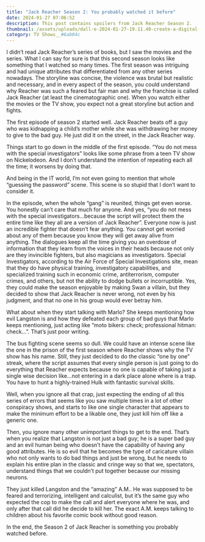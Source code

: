 ```yaml
---
title: "Jack Reacher Season 2: You probably watched it before"
date: 2024-01-27 07:06:52
description: This post contains spoilers from Jack Reacher Season 2.
thumbnail: /assets/uploads/dall·e-2024-01-27-19.11.40-create-a-digital-art-piece-representing-a-tv-screen-showing-the-second-season-of-the-jack-reacher-tv-show-with-negative-reviews.-the-screen-should-be-2-1-.png
category: TV Shows__#6ab04c
---
```

I didn’t read Jack Reacher’s series of books, but I saw the movies and the series. What I can say for sure is that this second season looks like something that I watched so many times. The first season was intriguing and had unique attributes that differentiated from any other series nowadays. The storyline was concise, the violence was brutal but realistic and necessary, and in every aspect of the season, you could understand why Reacher was such a feared but fair man and why the franchise is called Jack Reacher (at least the cinematographic one). When you watch either the movies or the TV show, you expect not a great storyline but action and fights.

The first episode of season 2 started well. Jack Reacher beats off a guy who was kidnapping a child’s mother while she was withdrawing her money to give to the bad guy. He just did it on the street, in the Jack Reacher way.

Things start to go down in the middle of the first episode. “You do not mess with the special investigators” looks like some phrase from a teen TV show on Nickelodeon. And I don’t understand the intention of repeating each all the time; it worsens by doing that.

And being in the IT world, I’m not even going to mention that whole “guessing the password” scene. This scene is so stupid that I don’t want to consider it.

In the episode, when the whole “gang” is reunited, things get even worse. You honestly can’t care that much for anyone. And yes, “you do not mess with the special investigators…because the script will protect them the entire time like they all are a version of Jack Reacher”. Everyone now is just an incredible fighter that doesn’t fear anything. You cannot get worried about any of them because you know they will get away alive from anything. The dialogues keep all the time giving you an overdose of information that they learn from the voices in their heads because not only are they invincible fighters, but also magicians as investigators. Special Investigators, according to the Air Force of Special Investigations site, mean that they do have physical training, investigatory capabilities, and specialized training such in economic crime, antiterrorism, computer crimes, and others, but not the ability to dodge bullets or incorruptible. Yes, they could make the season enjoyable by making Swan a villain, but they decided to show that Jack Reacher is never wrong, not even by his judgment, and that no one in his group would ever betray him.

<!-- ADS -->

What about when they start talking with Marlo? She keeps mentioning how evil Langston is and how they defeated each group of bad guys that Marlo keeps mentioning, just acting like “moto bikers: check; professional hitman: check…”. That’s just poor writing.

The bus fighting scene seems so dull. We could have an intense scene like the one in the prison of the first season where Reacher shows why the TV show has his name. Still, they just decided to do the classic “one by one” streak, where the script assumes that every single person is just going to do everything that Reacher expects because no one is capable of taking just a single wise decision like…not entering in a dark place alone where is a trap. You have to hunt a highly-trained Hulk with fantastic survival skills.

Well, when you ignore all that crap, just expecting the ending of all this series of errors that seems like you saw multiple times in a lot of other conspiracy shows, and starts to like one single character that appears to make the minimum effort to be a likable one, they just kill him off like a generic one.

Then, you ignore many other unimportant things to get to the end. That’s when you realize that Langston is not just a bad guy; he is a super bad guy and an evil human being who doesn’t have the capability of having any good attributes. He is so evil that he becomes the type of caricature villain who not only wants to do bad things and just be wrong, but he needs to explain his entire plan in the classic and cringe way so that we, spectators, understand things that we couldn’t put together because our missing neurons.

They just killed Langston and the “amazing” A.M.. He was supposed to be feared and terrorizing, intelligent and calculist, but it’s the same guy who expected the cop to make the call and alert everyone where he was, and only after that call did he decide to kill her. The exact A.M. keeps talking to children about his favorite comic book without good reason.

In the end, the Season 2 of Jack Reacher is something you probably watched before.